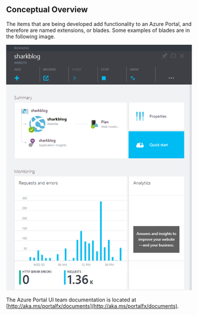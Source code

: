## Conceptual Overview

The items that are being developed add functionality to an Azure Portal, and therefore are named extensions, or blades.  Some examples of blades are in the following image.

 ![alt-text](../media/portalfx-ui-concepts/blade.png "Azure Portal Blade")

The Azure Portal UI team documentation is located at [http://aka.ms/portalfx/documents](http://aka.ms/portalfx/documents).
